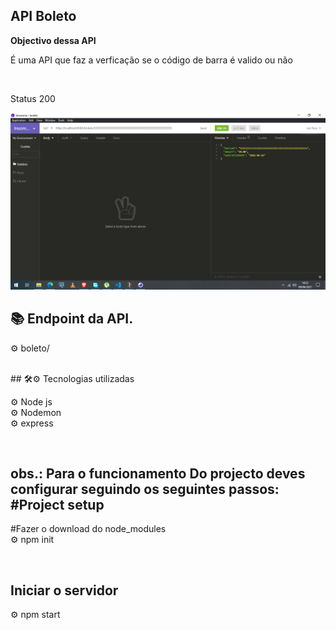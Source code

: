## API Boleto


<b>Objectivo dessa API </b>   

<p> É uma API que faz a verficação se o código de barra é valido ou não </p>

<br>

<p> Status 200 </>
 
 ![200Ok](https://github.com/Jacob-dvlp/testeseletivoboleto/blob/master/status%20200.png)

## 📚 Endpoint da API.

 ⚙ boleto/ <br>
 
<br>
## 🛠⚙ Tecnologias utilizadas
 
⚙ Node js <br>
⚙ Nodemon <br>
⚙ express  <br>

<br>

 ## obs.: Para o funcionamento Do projecto deves configurar seguindo os seguintes passos: #Project setup

 #Fazer o download do node_modules <br>
 ⚙ npm init <br>

<br>

## Iniciar o servidor
⚙ npm start  <br>
 
 
 


 
